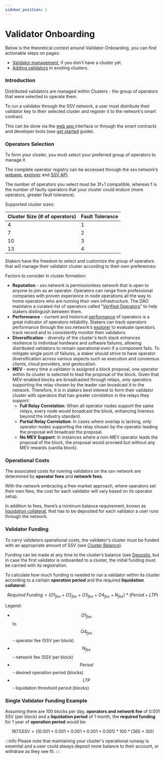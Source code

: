 ```yaml
---
sidebar_position: 1
---
```


# Validator Onboarding

Below is the theoretical context around Validator Onboarding, you can find actionable steps on pages:
- [Validator management](../validator-management/README.md), if you don't have a cluster yet.
- [Adding validators](../cluster-management/adding-validator-to-existing-cluster.md) in existing clusters.

### Introduction 

Distributed validators are managed within Clusters - the group of operators that were selected to operate them.

To run a validator through the SSV network, a user must distribute their validator key to their selected cluster and register it to the network’s smart contract.

This can be done via the [web app ](https://app.ssv.network/)interface or through the smart contracts and developer tools (see [get started](/developers/) guide).

### Operators Selection <a href="#_jm9n7m464k0" id="_jm9n7m464k0"></a>

To form your cluster, you must select your preferred group of operators to manage it.

The complete operator registry can be accessed through the ssv.network’s [webapp](http://app.ssv.network), [explorer](http://explorer.ssv.network) and [SSV API](https://api.ssv.network/documentation/).

The number of operators you select must be 3f+1 compatible, whereas f is the number of faulty operators that your cluster could endure (more operators, greater fault tolerance).

Supported cluster sizes:

| **Cluster Size (# of operators)** | **Fault Tolerance** |
| --------------------------------- | ------------------- |
| 4                                 | 1                   |
| 7                                 | 2                   |
| 10                                | 3                   |
| 13                                | 4                   |

Stakers have the freedom to select and customize the group of operators that will manage their validator cluster according to their own preferences:

Factors to consider in cluster formation:

* **Reputation** - ssv.network is permissionless network that is open to anyone to join as an operator. Operators can range from professional companies with proven experience in node operations all the way to home operators who are running their own infrastructure. The DAO maintains a curated-list of operators called “[Verified Operators](/operators/operator-onboarding/verified-operators)” to help stakers distinguish between them.
* **Performance** -  current and historical [performance](../../learn/performance/) of operators is a great indicator of operators reliability. Stakers can track operators performance through the ssv.network’s [explorer](http://explorer.ssv.network) to evaluate operators track record and to consistently monitor their validators.
* **Diversification** - diversity of the cluster's tech stack enhances resilience to individual hardware and software failures, allowing distributed validators to remain operational even if a component fails. To mitigate single point of failures, a staker should strive to have operator diversification across various aspects such as execution and consensus clients, cloud providers, and geolocation.
* **MEV** - every time a validator is assigned a block proposal, one operator within its cluster is selected to lead the proposal of the block. Given that MEV-enabled blocks are broadcasted through relays, only operators supporting the relay chosen by the leader can broadcast it to the network. Therefore, it is in stakers best interest to form their validator cluster with operators that has greater correlation in the relays they support:
  * **Full Relay Correlation**: When all operator nodes support the same relays, every node would broadcast the block, enhancing liveness beyond the industry standard.
  * **Partial Relay Correlation**: In cases where overlap is lacking, only operator nodes supporting the relay chosen by the operator leading the proposal will broadcast the proposal.
  * **No MEV Support**: In instances where a non-MEV operator leads the proposal of the block, the proposal would proceed but without any MEV rewards (vanilla block).

### Operational Costs <a href="#_jm9n7m464k0" id="_jm9n7m464k0"></a>

The associated costs for running validators on the ssv network are determined by **operator fees** and **network fees**.

With the network embracing a free-market approach, where operators set their own fees, the cost for each validator will vary based on its operator setup.

In addition to fees, there’s a minimum balance requirement, known as [liquidation collateral](../clusters/cluster-balance), that has to be deposited for each validator a user runs through the network.

### Validator Funding <a href="#_kumpogh364aq" id="_kumpogh364aq"></a>

To carry validators operational costs, the validator's cluster must be funded with an appropriate amount of SSV (see [Cluster Balance](../clusters/cluster-balance.md)).

Funding can be made at any time to the cluster’s balance (see [Deposits](../clusters/cluster-balance), but in case the first validator is onboarded to a cluster, the initial funding must be carried with its registration.

To calculate how much funding is needed to run a validator within its cluster according to a certain **operation period** and the required **liquidation collateral**:

$$
Required\;Funding = (O1_{fee} + O2_{fee} + O3_{fee} + O4_{fee} + N_{fee}) * (Period + LTP)
$$

Legend:
* $$O1_{fee}$$ to $$O4_{fee}$$ - operator fee (SSV per block)
* $$N_{fee}$$ - network fee (SSV per block)
* $$Period$$ - desired operation period (blocks)
* $$LTP$$ - liquidation threshold period (blocks)

### Single Validator Funding Example

Assuming there are 100 blocks per day, **operators and network fee** of 0.001 SSV (per block) and a **liquidation period** of 1 month, the **required funding** for 1 year of **operation period** would be:

$$
197.5 SSV = ((0.001 + 0.001 + 0.001 + 0.001 + 0.001) * 100 * (365+30))
$$

:::info
Please note that maintaining your cluster's operational runway is essential and a user could always deposit more balance to their account, or withdraw as they see fit.
:::
